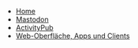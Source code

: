 * [Home](/)
* [Mastodon](mastodon.md)
* [ActivityPub](activitypub.md)
* [Web-Oberfläche, Apps und Clients](apps-clients.md)
